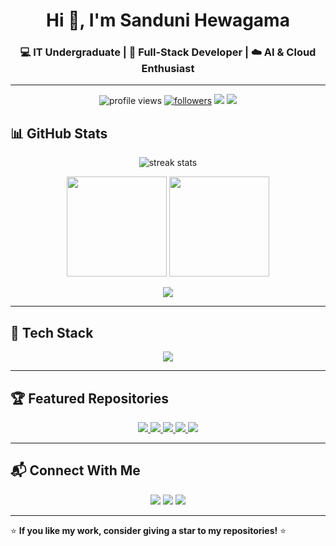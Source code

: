 <!-- Profile README -->

<h1 align="center">Hi 👋, I'm Sanduni Hewagama</h1>
<h3 align="center">💻 IT Undergraduate | 🚀 Full-Stack Developer | ☁️ AI & Cloud Enthusiast</h3>

---
<p align="center">
  <img src="https://komarev.com/ghpvc/?username=SanduniHewagama&label=Profile%20Views&color=blue&style=flat" alt="profile views" />
  <a href="https://github.com/SanduniHewagama?tab=followers"><img src="https://img.shields.io/github/followers/SanduniHewagama?label=Followers&style=flat&color=green" alt="followers"></a>
  <img src="https://img.shields.io/badge/Focus-Software%20Engineering-blueviolet" />
  <img src="https://img.shields.io/badge/Learning-AI%20%26%20Cloud-orange" />
</p>


## 📊 GitHub Stats  
<p align="center">
  <img src="https://github-readme-streak-stats.herokuapp.com/?user=SanduniHewagama&theme=radical" alt="streak stats" />
</p>
<p align="center">
  <img src="https://github-readme-stats.vercel.app/api?username=SanduniHewagama&show_icons=true&theme=radical" height="160" />
  <img src="https://github-readme-stats.vercel.app/api/top-langs/?username=SanduniHewagama&layout=compact&theme=radical" height="160" />
</p>

<p align="center">
  <img src="https://github-profile-trophy.vercel.app/?username=SanduniHewagama&theme=radical&no-frame=true&margin-w=10&margin-h=10" />
</p>

---

## 🚀 Tech Stack  

<p align="center">
  <img src="https://skillicons.dev/icons?i=java,js,react,nextjs,nodejs,spring,tailwind,postgres,mongodb,mysql,firebase,docker,git,github,figma,photoshop" />
</p>

---

## 🏆 Featured Repositories  

<p align="center">
  <a href="https://github.com/SanduniHewagama/Web-site-assignment_clothing-store">
    <img src="https://github-readme-stats.vercel.app/api/pin/?username=SanduniHewagama&repo=Web-site-assignment_clothing-store&theme=radical" />
  </a>
  <a href="https://github.com/SanduniHewagama/BookShop-Frontend-Master">
    <img src="https://github-readme-stats.vercel.app/api/pin/?username=SanduniHewagama&repo=BookShop-Frontend-Master&theme=radical" />
  </a>
  <a href="https://github.com/SanduniHewagama/BookShop-Backend-Master">
    <img src="https://github-readme-stats.vercel.app/api/pin/?username=SanduniHewagama&repo=BookShop-Backend-Master&theme=radical" />
  </a>
  <a href="https://github.com/SanduniHewagama/QuickGPT">
    <img src="https://github-readme-stats.vercel.app/api/pin/?username=SanduniHewagama&repo=QuickGPT&theme=radical" />
  </a>
  <a href="https://github.com/SanduniHewagama/Ticket-Vista-Individual-Project">
    <img src="https://github-readme-stats.vercel.app/api/pin/?username=SanduniHewagama&repo=Ticket-Vista-Individual-Project&theme=radical" />
  </a>
</p>

---

## 📬 Connect With Me  

<p align="center">
  <a href="mailto:hewagmasanduni2@gmail.com"><img src="https://img.shields.io/badge/Email-D14836?style=for-the-badge&logo=gmail&logoColor=white"></a>
  <a href="https://linkedin.com/in/sanduni-hewagama-a189b1270"><img src="https://img.shields.io/badge/LinkedIn-0077B5?style=for-the-badge&logo=linkedin&logoColor=white"></a>
  <a href="https://portfolio-ebe80.web.app/"><img src="https://img.shields.io/badge/Portfolio-FF5722?style=for-the-badge&logo=google-chrome&logoColor=white"></a>
</p>

---

⭐ **If you like my work, consider giving a star to my repositories!** ⭐

